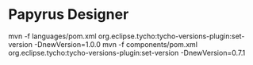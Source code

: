 # Papyrus Designer



mvn -f languages/pom.xml org.eclipse.tycho:tycho-versions-plugin:set-version -DnewVersion=1.0.0
mvn -f components/pom.xml org.eclipse.tycho:tycho-versions-plugin:set-version -DnewVersion=0.7.1
